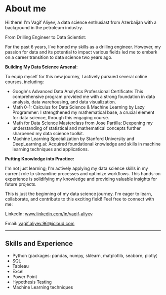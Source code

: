 # About me

 Hi there! I'm Vagif Aliyev, a data science enthusiast from Azerbaijan with a background in the petroleum industry.

 From Drilling Engineer to Data Scientist:

 For the past 6 years, I've honed my skills as a drilling engineer. However, my passion for data and its potential to impact various fields led me to embark on a career transition to data science two years ago.

 **Building My Data Science Arsenal:**

 To equip myself for this new journey, I actively pursued several online courses, including:

* Google's Advanced Data Analytics Professional Certificate: This comprehensive program provided me with a strong foundation in data analysis, data warehousing, and data visualization.
* Math 0-1: Calculus for Data Science & Machine Learning by Lazy Programmer: I strengthened my mathematical base, a crucial element for data science, through this engaging course.
* Math for Data Science Masterclass from Jose Partilla: Deepening my understanding of statistical and mathematical concepts further sharpened my data science toolkit.
* Machine Learning Specialization by Stanford University and DeepLearning.ai: Acquired foundational knowledge and skills in machine learning techniques and applications.

 
**Putting Knowledge into Practice:**

 I'm not just learning; I'm actively applying my data science skills in my current role to streamline processes and optimize workflows. This hands-on experience is solidifying my knowledge and providing valuable insights for future projects.

 This is just the beginning of my data science journey. I'm eager to learn, collaborate, and contribute to this exciting field! 
 Feel free to connect with me:

LinkedIn: www.linkedin.com/in/vaqif-aliyev

Email: vagif.aliyev.96@icloud.com
___

## Skills and Experience
* Python (packages: pandas, numpy, sklearn, matplotlib, seaborn, plotly)
* SQL
* Tableau
* Excel
* Power Point
* Hypothesis Testing
* Machine Learning techniques


